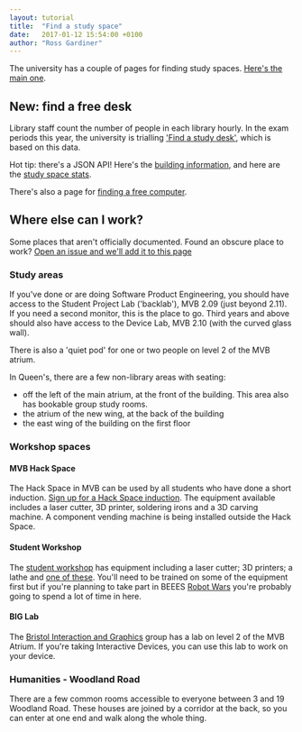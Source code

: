 ```yaml
---
layout: tutorial
title:  "Find a study space"
date:   2017-01-12 15:54:00 +0100
author: "Ross Gardiner"
---
```

The university has a couple of pages for finding study spaces. [Here's the main one](http://www.bristol.ac.uk/students/study-spaces/).

## New: find a free desk

Library staff count the number of people in each library hourly. In the exam periods this year, the university is trialling ['Find a study desk'](https://www.bris.ac.uk/where-is-my/find/computer/table), which is based on this data.

Hot tip: there's a JSON API! Here's the [building information](https://www.bris.ac.uk/where-is-my/find/api/v1/building?extended), and here are the [study space stats](https://www.bris.ac.uk/where-is-my/find/api/v1/study-space-stats).

There's also a page for [finding a free computer](https://www.bris.ac.uk/where-is-my/find/computer/table).

## Where else can I work?

Some places that aren't officially documented. Found an obscure place to work? [Open an issue and we'll add it to this page](https://github.com/cssbristol/cssbristol.github.io/issues)

### Study areas

If you've done or are doing Software Product Engineering, you should have access to the Student Project Lab ('backlab'), MVB 2.09 (just beyond 2.11). If you need a second monitor, this is the place to go. Third years and above should also have access to the Device Lab, MVB 2.10 (with the curved glass wall).

There is also a 'quiet pod' for one or two people on level 2 of the MVB atrium.

In Queen's, there are a few non-library areas with seating:

* off the left of the main atrium, at the front of the building. This area also has bookable group study rooms.
* the atrium of the new wing, at the back of the building
* the east wing of the building on the first floor

### Workshop spaces

#### MVB Hack Space

The Hack Space in MVB can be used by all students who have done a short induction. [Sign up for a Hack Space induction](https://forms.office.com/Pages/ResponsePage.aspx?id=MH_ksn3NTkql2rGM8aQVG9uxlQ02RedJrGn7w_PBMbFUQ0lIUVc0SUpWTDAzRDRHQUdXTkNVVlJRSS4u). The equipment available includes a laser cutter, 3D printer, soldering irons and a 3D carving machine. A component vending machine is being installed outside the Hack Space.

#### Student Workshop
The [student workshop](http://www.bristol.ac.uk/engineering/facilities/student-workshop/) has equipment including a laser cutter; 3D printers; a lathe and [one of these](https://www.youtube.com/watch?v=PmvKlnhMjUw). You'll need to be trained on some of the equipment first but if you're planning to take part in BEEES [Robot Wars](http://www.beees.co.uk/events/robotwars/) you're probably going to spend a lot of time in here.

#### BIG Lab

The [Bristol Interaction and Graphics](http://www.biglab.co.uk/) group has a lab on level 2 of the MVB Atrium. If you're taking Interactive Devices, you can use this lab to work on your device.

### Humanities - Woodland Road

There are a few common rooms accessible to everyone between 3 and 19 Woodland Road. These houses are joined by a corridor at the back, so you can enter at one end and walk along the whole thing.
